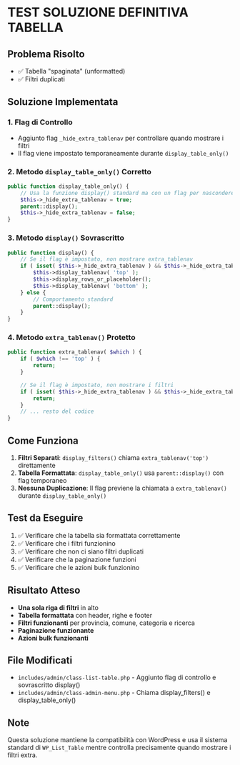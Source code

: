 # TEST SOLUZIONE DEFINITIVA TABELLA

## Problema Risolto
- ✅ Tabella "spaginata" (unformatted)
- ✅ Filtri duplicati

## Soluzione Implementata

### 1. Flag di Controllo
- Aggiunto flag `_hide_extra_tablenav` per controllare quando mostrare i filtri
- Il flag viene impostato temporaneamente durante `display_table_only()`

### 2. Metodo `display_table_only()` Corretto
```php
public function display_table_only() {
    // Usa la funzione display() standard ma con un flag per nascondere extra_tablenav
    $this->_hide_extra_tablenav = true;
    parent::display();
    $this->_hide_extra_tablenav = false;
}
```

### 3. Metodo `display()` Sovrascritto
```php
public function display() {
    // Se il flag è impostato, non mostrare extra_tablenav
    if ( isset( $this->_hide_extra_tablenav ) && $this->_hide_extra_tablenav ) {
        $this->display_tablenav( 'top' );
        $this->display_rows_or_placeholder();
        $this->display_tablenav( 'bottom' );
    } else {
        // Comportamento standard
        parent::display();
    }
}
```

### 4. Metodo `extra_tablenav()` Protetto
```php
public function extra_tablenav( $which ) {
    if ( $which !== 'top' ) {
        return;
    }

    // Se il flag è impostato, non mostrare i filtri
    if ( isset( $this->_hide_extra_tablenav ) && $this->_hide_extra_tablenav ) {
        return;
    }
    // ... resto del codice
}
```

## Come Funziona

1. **Filtri Separati**: `display_filters()` chiama `extra_tablenav('top')` direttamente
2. **Tabella Formattata**: `display_table_only()` usa `parent::display()` con flag temporaneo
3. **Nessuna Duplicazione**: Il flag previene la chiamata a `extra_tablenav()` durante `display_table_only()`

## Test da Eseguire

1. ✅ Verificare che la tabella sia formattata correttamente
2. ✅ Verificare che i filtri funzionino
3. ✅ Verificare che non ci siano filtri duplicati
4. ✅ Verificare che la paginazione funzioni
5. ✅ Verificare che le azioni bulk funzionino

## Risultato Atteso

- **Una sola riga di filtri** in alto
- **Tabella formattata** con header, righe e footer
- **Filtri funzionanti** per provincia, comune, categoria e ricerca
- **Paginazione funzionante**
- **Azioni bulk funzionanti**

## File Modificati

- `includes/admin/class-list-table.php` - Aggiunto flag di controllo e sovrascritto display()
- `includes/admin/class-admin-menu.php` - Chiama display_filters() e display_table_only()

## Note

Questa soluzione mantiene la compatibilità con WordPress e usa il sistema standard di `WP_List_Table` mentre controlla precisamente quando mostrare i filtri extra.
